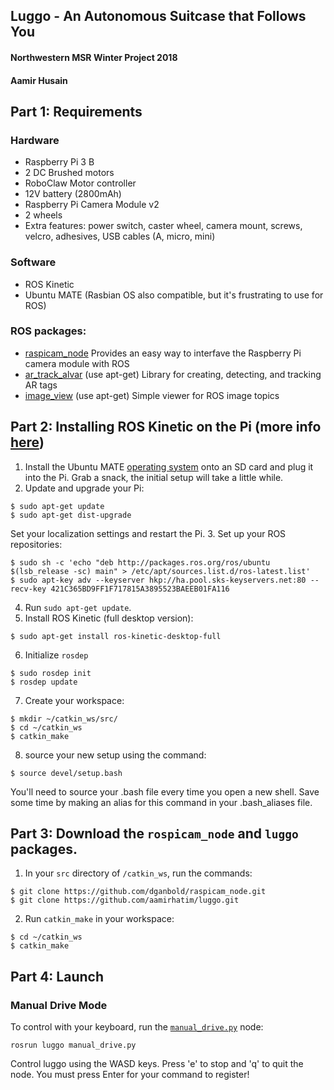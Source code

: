 ## Luggo - An Autonomous Suitcase that Follows You
#### Northwestern MSR Winter Project 2018
#### Aamir Husain

## Part 1: Requirements
### Hardware
- Raspberry Pi 3 B
- 2 DC Brushed motors
- RoboClaw Motor controller
- 12V battery (2800mAh)
- Raspberry Pi Camera Module v2
- 2 wheels
- Extra features: power switch, caster wheel, camera mount, screws, velcro, adhesives, USB cables (A, micro, mini)

### Software
- ROS Kinetic
- Ubuntu MATE (Rasbian OS also compatible, but it's frustrating to use for ROS)

### ROS packages:
- [raspicam_node](https://github.com/dganbold/raspicam_node) Provides an easy way to interfave the Raspberry Pi camera module with ROS
- [ar_track_alvar](http://wiki.ros.org/ar_track_alvar) (use apt-get) Library for creating, detecting, and tracking AR tags
- [image_view](http://wiki.ros.org/image_view) (use apt-get) Simple viewer for ROS image topics

## Part 2: Installing ROS Kinetic on the Pi (more info [here](http://wiki.ros.org/kinetic/Installation/Ubuntu))
1. Install the Ubuntu MATE [operating system](https://ubuntu-mate.org/raspberry-pi/) onto an SD card and plug it into the Pi. Grab a snack, the initial setup will take a little while.
2. Update and upgrade your Pi:
```
$ sudo apt-get update
$ sudo apt-get dist-upgrade
```
Set your localization settings and restart the Pi.
3. Set up your ROS repositories:
```
$ sudo sh -c 'echo "deb http://packages.ros.org/ros/ubuntu $(lsb_release -sc) main" > /etc/apt/sources.list.d/ros-latest.list'
$ sudo apt-key adv --keyserver hkp://ha.pool.sks-keyservers.net:80 --recv-key 421C365BD9FF1F717815A3895523BAEEB01FA116
```
4. Run `sudo apt-get update`.
5. Install ROS Kinetic (full desktop version):
```
$ sudo apt-get install ros-kinetic-desktop-full
```
6. Initialize `rosdep`
```
$ sudo rosdep init
$ rosdep update
```
7. Create your workspace:
```
$ mkdir ~/catkin_ws/src/
$ cd ~/catkin_ws
$ catkin_make
```
8. source your new setup using the command:
```
$ source devel/setup.bash
```
You'll need to source your .bash file every time you open a new shell. Save some time by making an alias for this command in your .bash_aliases file.

## Part 3: Download the `rospicam_node` and `luggo` packages.
1. In your `src` directory of `/catkin_ws`, run the commands:
```
$ git clone https://github.com/dganbold/raspicam_node.git
$ git clone https://github.com/aamirhatim/luggo.git
```
2. Run `catkin_make` in your workspace:
```
$ cd ~/catkin_ws
$ catkin_make
```

## Part 4: Launch
### Manual Drive Mode
To control with your keyboard, run the [`manual_drive.py`](/src/manual_drive.py) node:
```
rosrun luggo manual_drive.py
```
Control luggo using the WASD keys. Press 'e' to stop and 'q' to quit the node. You must press Enter for your command to register!

